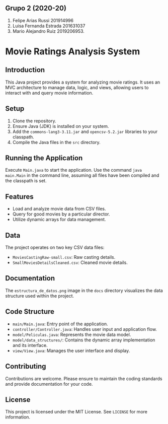 ## Grupo 2 (2020-20)
1. Felipe Arias Russi 201914996
2. Luisa Fernanda Estrada 201631037
3. Mario Alejandro Ruiz 2019206953.

# Movie Ratings Analysis System

## Introduction
This Java project provides a system for analyzing movie ratings. It uses an MVC architecture to manage data, logic, and views, allowing users to interact with and query movie information.

## Setup
1. Clone the repository.
2. Ensure Java (JDK) is installed on your system.
3. Add the `commons-lang3-3.11.jar` and `opencsv-5.2.jar` libraries to your classpath.
4. Compile the Java files in the `src` directory.

## Running the Application
Execute `Main.java` to start the application. Use the command `java main.Main` in the command line, assuming all files have been compiled and the classpath is set.

## Features
- Load and analyze movie data from CSV files.
- Query for good movies by a particular director.
- Utilize dynamic arrays for data management.

## Data
The project operates on two key CSV data files:
- `MoviesCastingRaw-small.csv`: Raw casting details.
- `SmallMoviesDetailsCleaned.csv`: Cleaned movie details.

## Documentation
The `estructura_de_datos.png` image in the `docs` directory visualizes the data structure used within the project.

## Code Structure
- `main/Main.java`: Entry point of the application.
- `controller/Controller.java`: Handles user input and application flow.
- `model/Peliculas.java`: Represents the movie data model.
- `model/data_structures/`: Contains the dynamic array implementation and its interface.
- `view/View.java`: Manages the user interface and display.

## Contributing
Contributions are welcome. Please ensure to maintain the coding standards and provide documentation for your code.

## License
This project is licensed under the MIT License. See `LICENSE` for more information.
